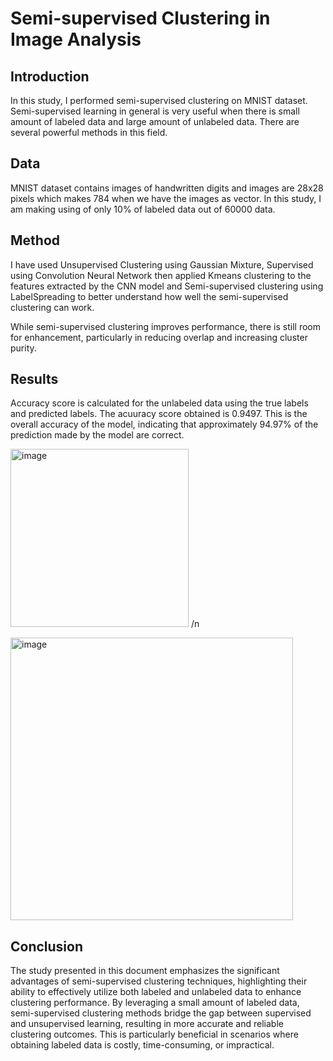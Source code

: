 # Semi-supervised Clustering in Image Analysis

## Introduction

In this study, I performed semi-supervised clustering on MNIST dataset. Semi-supervised learning in general is very useful when there is small amount of labeled data and large amount of unlabeled data. There are several powerful methods in this field.

## Data

MNIST dataset contains images of handwritten digits and images are 28x28 pixels which makes 784 when we have the images as vector. In this study, I am making using of only 10% of labeled data out of 60000 data. 

## Method

I have used Unsupervised Clustering using Gaussian Mixture, Supervised using Convolution Neural Network then applied Kmeans clustering to the features extracted by the CNN model and Semi-supervised clustering using LabelSpreading to better understand how well the semi-supervised clustering can work.

While semi-supervised clustering improves performance, there is still room for enhancement, particularly in reducing overlap and increasing cluster purity.

## Results

Accuracy score is calculated for the unlabeled data using the true labels and predicted labels. The acuuracy score obtained is 0.9497. This is the overall accuracy of the model, indicating that approximately 94.97% of the prediction made by the model are correct.

<img width="285" alt="image" src="https://github.com/aakshathak/Master_Thesis/assets/113524108/8197a3e5-2fb8-42aa-91c1-429479a8bd5e"> /n



<img width="452" alt="image" src="https://github.com/aakshathak/Master_Thesis/assets/113524108/86efcd19-59e3-4cff-a440-78fb94288d5a">



## Conclusion

The study presented in this document emphasizes the significant advantages of semi-supervised clustering techniques, highlighting their ability to effectively utilize both labeled and unlabeled data to enhance clustering performance. By leveraging a small amount of labeled data, semi-supervised clustering methods bridge the gap between supervised and unsupervised learning, resulting in more accurate and reliable clustering outcomes. This is particularly beneficial in scenarios where obtaining labeled data is costly, time-consuming, or impractical.
